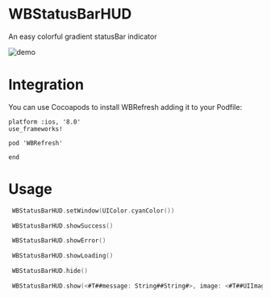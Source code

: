 # WBStatusBarHUD
An easy colorful gradient statusBar indicator

![demo](http://7xpk2w.com1.z0.glb.clouddn.com/11.gif)

# Integration
You can use Cocoapods to install WBRefresh adding it to your Podfile:

```
platform :ios, '8.0'  
use_frameworks!  

pod 'WBRefresh'

end
```

# Usage

``` swift
 WBStatusBarHUD.setWindow(UIColor.cyanColor())
 
 WBStatusBarHUD.showSuccess()
 
 WBStatusBarHUD.showError()
 
 WBStatusBarHUD.showLoading()
 
 WBStatusBarHUD.hide()
 
 WBStatusBarHUD.show(<#T##message: String##String#>, image: <#T##UIImage?#>)
 
```
